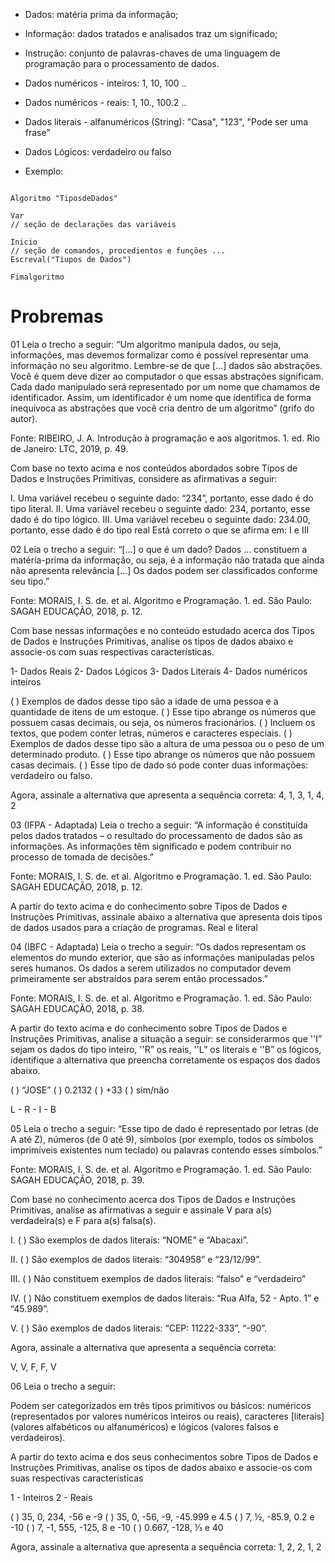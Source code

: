 - Dados: matéria prima da informação;
- Informação: dados tratados e analisados traz um significado;
- Instrução: conjunto de palavras-chaves de uma linguagem de programação para o processamento de dados.

- Dados numéricos - inteiros: 1, 10, 100 .. 
- Dados numéricos - reais: 1, 10., 100.2 .. 
- Dados literais - alfanuméricos (String): "Casa", "123", "Pode ser uma frase"
- Dados Lógicos: verdadeiro ou falso

- Exemplo:

```

Algoritmo "TiposdeDados"

Var
// seção de declarações das variáveis

Inicio
// seção de comandos, procedientos e funções ...
Escreval("Tiupos de Dados")

Fimalgoritmo

```

# Probremas
01
Leia o trecho a seguir:
“Um algoritmo manipula dados, ou seja, informações, mas devemos formalizar como é possível representar uma informação no seu algoritmo. Lembre-se de que […] dados são abstrações. Você é quem deve dizer ao computador o que essas abstrações significam. Cada dado manipulado será representado por um nome que chamamos de identificador. Assim, um identificador é um nome que identifica de forma inequívoca as abstrações que você cria dentro de um algoritmo” (grifo do autor).

Fonte: RIBEIRO, J. A. Introdução à programação e aos algoritmos. 1. ed. Rio de Janeiro: LTC, 2019, p. 49.

Com base no texto acima e nos conteúdos abordados sobre Tipos de Dados e Instruções Primitivas, considere as afirmativas a seguir:

I. Uma variável recebeu o seguinte dado: “234”, portanto, esse dado é do tipo literal.
II. Uma variável recebeu o seguinte dado: 234, portanto, esse dado é do tipo lógico.
III. Uma variável recebeu o seguinte dado: 234.00, portanto, esse dado é do tipo real
Está correto o que se afirma em:
​I e III

02
Leia o trecho a seguir:
“[…] o que é um dado? Dados … constituem a matéria-prima da informação, ou seja, é a informação não tratada que ainda não apresenta relevância […] Os dados podem ser classificados conforme seu tipo.”

Fonte: MORAIS, I. S. de. et al. Algoritmo e Programação. 1. ed. São Paulo: SAGAH EDUCAÇÃO, 2018, p. 12.

Com base nessas informações e no conteúdo estudado acerca dos Tipos de Dados e Instruções Primitivas, analise os tipos de dados abaixo e associe-os com suas respectivas características.

1- Dados Reais
2- Dados Lógicos
3- Dados Literais
4- Dados numéricos inteiros

( ) Exemplos de dados desse tipo são a idade de uma pessoa e a quantidade de itens de um estoque.
( ) Esse tipo abrange os números que possuem casas decimais, ou seja, os números fracionários.
( ) Incluem os textos, que podem conter letras, números e caracteres especiais.
( ) Exemplos de dados desse tipo são a altura de uma pessoa ou o peso de um determinado produto.
( ) Esse tipo abrange os números que não possuem casas decimais.
( ) Esse tipo de dado só pode conter duas informações: verdadeiro ou falso.

Agora, assinale a alternativa que apresenta a sequência correta:
​4, 1, 3, 1, 4, 2

03
(IFPA - Adaptada) Leia o trecho a seguir:
“A informação é constituída pelos dados tratados – o resultado do processamento de dados são as informações. As informações têm significado e podem contribuir no processo de tomada de decisões.”

Fonte: MORAIS, I. S. de. et al. Algoritmo e Programação. 1. ed. São Paulo: SAGAH EDUCAÇÃO, 2018, p. 12.

A partir do texto acima e do conhecimento sobre Tipos de Dados e Instruções Primitivas, assinale abaixo a alternativa que apresenta dois tipos de dados usados para a criação de programas.
​Real e literal

04
(IBFC - Adaptada) Leia o trecho a seguir:
“Os dados representam os elementos do mundo exterior, que são as informações manipuladas pelos seres humanos. Os dados a serem utilizados no computador devem primeiramente ser abstraídos para serem então processados.”

Fonte: MORAIS, I. S. de. et al. Algoritmo e Programação. 1. ed. São Paulo: SAGAH EDUCAÇÃO, 2018, p. 38.

A partir do texto acima e do conhecimento sobre Tipos de Dados e Instruções Primitivas, analise a situação a seguir: se considerarmos que ''I” sejam os dados do tipo inteiro, ''R” os reais, ''L” os literais e ''B” os lógicos, identifique a alternativa que preencha corretamente os espaços dos dados abaixo.

( ) “JOSE”
( ) 0.2132
( ) +33
( ) sim/não

​L - R - I - B

05
Leia o trecho a seguir:
“Esse tipo de dado é representado por letras (de A até Z), números (de 0 até 9), símbolos (por exemplo, todos os símbolos imprimíveis existentes num teclado) ou palavras contendo esses símbolos.”

Fonte: MORAIS, I. S. de. et al. Algoritmo e Programação. 1. ed. São Paulo: SAGAH EDUCAÇÃO, 2018, p. 39.

Com base no conhecimento acerca dos Tipos de Dados e Instruções Primitivas, analise as afirmativas a seguir e assinale V para a(s) verdadeira(s) e F para a(s) falsa(s).

I. ( ) São exemplos de dados literais: “NOME” e “Abacaxi”.

II. ( ) São exemplos de dados literais: “304958” e “23/12/99”.

III. ( ) Não constituem exemplos de dados literais: “falso” e “verdadeiro”

IV. ( ) Não constituem exemplos de dados literais: “Rua Alfa, 52 - Apto. 1” e “45.989”.

V. ( ) São exemplos de dados literais: “CEP: 11222-333”, “-90”.

Agora, assinale a alternativa que apresenta a sequência correta:

​V, V, F, F, V

06
Leia o trecho a seguir:

Podem ser categorizados em três tipos primitivos ou básicos: numéricos (representados por valores numéricos inteiros ou reais), caracteres [literais] (valores alfabéticos ou alfanuméricos) e lógicos (valores falsos e verdadeiros).

A partir do texto acima e dos seus conhecimentos sobre Tipos de Dados e Instruções Primitivas, analise os tipos de dados abaixo e associe-os com suas respectivas características

1 - Inteiros
2 - Reais

( ) 35, 0, 234, -56 e -9
( ) 35, 0, -56, -9, -45.999 e 4.5
( ) 7, ½, -85.9, 0.2 e -10
( ) 7, -1, 555, -125, 8 e -10
( ) 0.667, -128, ⅓ e 40

Agora, assinale a alternativa que apresenta a sequência correta:
​1, 2, 2, 1, 2